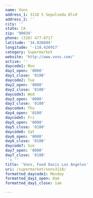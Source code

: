 ```yaml
---
name: Vons
address_1: 3118 S Sepulveda Blvd
address_2: ''
city: ''
state: CA
zip: '90034'
phone: (310) 477-8717
latitude: '34.026604'
longitude: '-118.426917'
category: Supermarket
website: 'http://www.vons.com/'
active: ''
daycode1: Mon
day1_open: '0000'
day1_close: '0100'
daycode2: Tue
day2_open: '0000'
day2_close: '0100'
daycode3: Wed
day3_open: '0000'
day3_close: '0100'
daycode4: Thu
day4_open: '0100'
daycode5: Fri
day5_open: '0000'
day5_close: '0100'
daycode6: Sat
day6_open: '0000'
day6_close: '0100'
daycode7: Sun
day7_open: '0000'
day7_close: '0100'
'': ''
title: 'Vons, Food Oasis Los Angeles'
uri: /supermarket/vons3118/
formatted_daycode1: Monday
formatted_day1_open: 0am
formatted_day1_close: 1am

---
```

